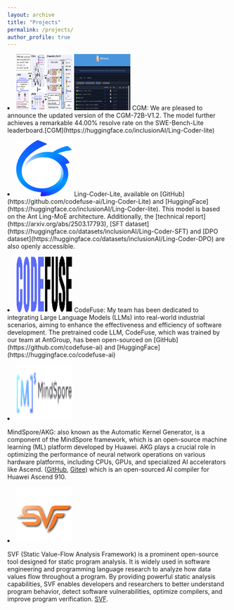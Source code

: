 ```yaml
---
layout: archive
title: "Projects"
permalink: /projects/
author_profile: true
---
```


<p style="margin-bottom: 6px">
<li>
<span>
<img alt="cgm1" src="../images/image-4.png" style="width:128px;height:128px;" />
<img alt="cgm2" src="../images/image-5.png" style="width:128px;height:128px;" />
CGM: We are pleased to announce the updated version of the CGM-72B-V1.2. The model further achieves a remarkable 44.00% resolve rate on the SWE-Bench-Lite leaderboard.[CGM](https://huggingface.co/inclusionAI/Ling-Coder-lite)
</span></li>
</p>


<p style="margin-bottom: 6px">
<li>
<span>
<img alt="Ling-coder" src="../images/image-2.png" style="width:128px;height:128px;" />
Ling-Coder-Lite, available on [GitHub](https://github.com/codefuse-ai/Ling-Coder-Lite) and [HuggingFace](https://huggingface.co/inclusionAI/Ling-Coder-lite). This model is based on the Ant Ling-MoE architecture. Additionally, the [technical report](https://arxiv.org/abs/2503.17793), [SFT dataset](https://huggingface.co/datasets/inclusionAI/Ling-Coder-SFT) and [DPO dataset](https://huggingface.co/datasets/inclusionAI/Ling-Coder-DPO) are also openly accessible. 
</span></li>
</p>


<p style="margin-bottom: 6px">
<li>
<span>
<img alt="codefuse" src="../images/image-1.png" style="width:128px;height:128px;" />
CodeFuse: My team has been dedicated to integrating Large Language Models (LLMs) into real-world industrial scenarios, aiming to enhance the effectiveness and efficiency of software development. The pretrained code LLM, CodeFuse, which was trained by our team at AntGroup, has been open-sourced on [GitHub](https://github.com/codefuse-ai) and [HuggingFace](https://huggingface.co/codefuse-ai)
</span></li>
</p>

<p style="margin-bottom: 6px">
<li>
<span>
<img alt="akg" src="../images/image.png" style="width:128px;height:128px;" />

MindSpore/AKG: also known as the Automatic Kernel Generator, is a component of the MindSpore framework, which is an open-source machine learning (ML) platform developed by Huawei. AKG plays a crucial role in optimizing the performance of neural network operations on various hardware platforms, including CPUs, GPUs, and specialized AI accelerators like Ascend.
([GitHub](https://github.com/mindspore-ai/akg), [Gitee](https://github.com/mindspore-ai/akg)) which is an open-sourced AI compiler for Huawei Ascend 910.
</span></li>
</p>

<p style="margin-bottom: 6px">
<li>
<span>
<img alt="svf" src="../images/image-3.png" style="width:128px;height:128px;" />

SVF (Static Value-Flow Analysis Framework) is a prominent open-source tool designed for static program analysis. It is widely used in software engineering and programming language research to analyze how data values flow throughout a program. By providing powerful static analysis capabilities, SVF enables developers and researchers to better understand program behavior, detect software vulnerabilities, optimize compilers, and improve program verification. [SVF](http://svf-tools.github.io/SVF/).
</span></li>
</p>


